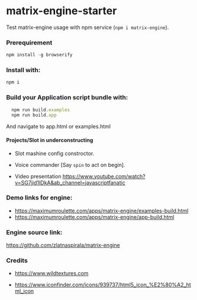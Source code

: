 
# matrix-engine-starter
 Test matrix-engine usage with npm service (`npm i matrix-engine`).

### Prerequirement
```js
npm install -g browserify
```

### Install with:
```js
npm i
```

### Build your Application script bundle with:
```js
  npm run build.examples
  npm run build.app
```

And navigate to app.html or examples.html

#### Projects/Slot in underconstructing

 - Slot mashine config constroctor.
 - Voice commander [Say `spin` to act on begin].


 - Video presentation 
   https://www.youtube.com/watch?v=SG7jid1IDkA&ab_channel=javascriptfanatic

   [](https://github.com/zlatnaspirala/matrix-engine-starter/blob/main/non-project/matrix-slot.gif)



### Demo links for engine:

 - https://maximumroulette.com/apps/matrix-engine/examples-build.html
 - https://maximumroulette.com/apps/matrix-engine/app-build.html


### Engine source link:
https://github.com/zlatnaspirala/matrix-engine


### Credits

 - https://www.wildtextures.com

 - https://www.iconfinder.com/icons/939737/html5_icon_%E2%80%A2_html_icon

